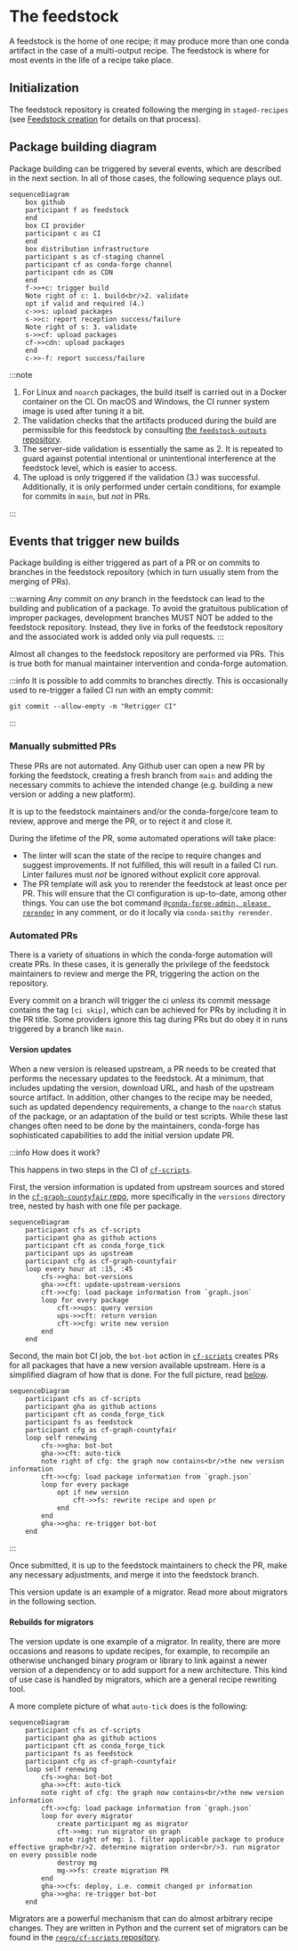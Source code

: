 # The feedstock

A feedstock is the home of one recipe; it may produce more than one conda artifact in the case of a multi-output recipe.
The feedstock is where for most events in the life of a recipe take place.

## Initialization

The feedstock repository is created following the merging in `staged-recipes` (see [Feedstock creation](staged_recipes.md#feedstock-creation) for details on that process).

## Package building diagram

Package building can be triggered by several events, which are described in the next section.
In all of those cases, the following sequence plays out.

```mermaid
sequenceDiagram
    box github
    participant f as feedstock
    end
    box CI provider
    participant c as CI
    end
    box distribution infrastructure
    participant s as cf-staging channel
    participant cf as conda-forge channel
    participant cdn as CDN
    end
    f->>+c: trigger build
    Note right of c: 1. build<br/>2. validate
    opt if valid and required (4.)
    c->>s: upload packages
    s->>c: report reception success/failure
    Note right of s: 3. validate
    s->>cf: upload packages
    cf->>cdn: upload packages
    end
    c->>-f: report success/failure
```

:::note

1. For Linux and `noarch` packages, the build itself is carried out in a Docker container on the CI. On macOS and Windows, the CI runner system image is used after tuning it a bit.
2. The validation checks that the artifacts produced during the build are permissible for this feedstock by consulting [the `feedstock-outputs` repository](/docs/maintainer/infrastructure/#feedstock-outputs).
3. The server-side validation is essentially the same as 2. It is repeated to guard against potential intentional or unintentional interference at the feedstock level, which is easier to access.
4. The upload is only triggered if the validation (3.) was successful. Additionally, it is only performed under certain conditions, for example for commits in `main`, but _not_ in PRs.

:::

## Events that trigger new builds

Package building is either triggered as part of a PR or on commits to branches in the feedstock repository (which in turn usually stem from the merging of PRs).

:::warning
_Any_ commit on _any_ branch in the feedstock can lead to the building and publication of a package.
To avoid the gratuitous publication of improper packages, development branches MUST NOT be added to the feedstock repository.
Instead, they live in forks of the feedstock repository and the associated work is added only via pull requests.
:::

Almost all changes to the feedstock repository are performed via PRs.
This is true both for manual maintainer intervention and conda-forge automation.

:::info
It is possible to add commits to branches directly.
This is occasionally used to re-trigger a failed CI run with an empty commit:

```console
git commit --allow-empty -m "Retrigger CI"
```

:::

### Manually submitted PRs

These PRs are not automated. Any Github user can open a new PR by forking the feedstock, creating a fresh branch from `main` and adding the necessary commits to achieve the intended change (e.g. building a new version or adding a new platform).

It is up to the feedstock maintainers and/or the conda-forge/core team to review, approve and merge the PR, or to reject it and close it.

During the lifetime of the PR, some automated operations will take place:

- The linter will scan the state of the recipe to require changes and suggest improvements. If not fulfilled, this will result in a failed CI run. Linter failures must _not_ be ignored without explicit core approval.
- The PR template will ask you to rerender the feedstock at least once per PR. This will ensure that the CI configuration is up-to-date, among other things. You can use the bot command [`@conda-forge-admin, please rerender`](/docs/maintainer/infrastructure/#conda-forge-admin-please-rerender) in any comment, or do it locally via `conda-smithy rerender`.

### Automated PRs

There is a variety of situations in which the conda-forge automation will create PRs.
In these cases, it is generally the privilege of the feedstock maintainers to review and merge the PR, triggering the action on the repository.

Every commit on a branch will trigger the ci _unless_ its commit message contains the tag `[ci skip]`, which can be achieved for PRs by including it in the PR title. Some providers ignore this tag during PRs but do obey it in runs triggered by a branch like `main`.

#### Version updates

When a new version is released upstream, a PR needs to be created that performs the necessary updates to the feedstock.
At a minimum, that includes updating the version, download URL, and hash of the upstream source artifact.
In addition, other changes to the recipe may be needed, such as updated dependency requirements, a change to the `noarch` status of the package, or an adaptation of the build or test scripts.
While these last changes often need to be done by the maintainers, conda-forge has sophisticated capabilities to add the initial version update PR.

:::info How does it work?

This happens in two steps in the CI of [`cf-scripts`](https://github.com/regro/cf-scripts).

First, the version information is updated from upstream sources and stored in the [`cf-graph-countyfair` repo](/docs/maintainer/infrastructure/#regrocf-graph-countyfair), more specifically in the `versions` directory tree, nested by hash with one file per package.

```mermaid
sequenceDiagram
    participant cfs as cf-scripts
    participant gha as github actions
    participant cft as conda_forge_tick
    participant ups as upstream
    participant cfg as cf-graph-countyfair
    loop every hour at :15, :45
        cfs->>gha: bot-versions
        gha->>cft: update-upstream-versions
        cft->>cfg: load package information from `graph.json`
        loop for every package
            cft->>ups: query version
            ups->>cft: return version
            cft->>cfg: write new version
        end
    end
```

Second, the main bot CI job, the `bot-bot` action in [`cf-scripts`](/docs/maintainer/infrastructure/#regrocf-scripts) creates PRs for all packages that have a new version available upstream.
Here is a simplified diagram of how that is done. For the full picture, read [below](#rebuilds-for-migrators).

```mermaid
sequenceDiagram
    participant cfs as cf-scripts
    participant gha as github actions
    participant cft as conda_forge_tick
    participant fs as feedstock
    participant cfg as cf-graph-countyfair
    loop self renewing
        cfs->>gha: bot-bot
        gha->>cft: auto-tick
        note right of cfg: the graph now contains<br/>the new version information
        cft->>cfg: load package information from `graph.json`
        loop for every package
            opt if new version
                cft->>fs: rewrite recipe and open pr
            end
        end
        gha->>gha: re-trigger bot-bot
    end
```

:::

Once submitted, it is up to the feedstock maintainers to check the PR, make any necessary adjustments, and merge it into the feedstock branch.

This version update is an example of a migrator. Read more about migrators in the following section.

#### Rebuilds for migrators

The version update is one example of a migrator.
In reality, there are more occasions and reasons to update recipes, for example, to recompile an otherwise unchanged binary program or library to link against a newer version of a dependency or to add support for a new architecture.
This kind of use case is handled by migrators, which are a general recipe rewriting tool.

A more complete picture of what `auto-tick` does is the following:

```mermaid
sequenceDiagram
    participant cfs as cf-scripts
    participant gha as github actions
    participant cft as conda_forge_tick
    participant fs as feedstock
    participant cfg as cf-graph-countyfair
    loop self renewing
        cfs->>gha: bot-bot
        gha->>cft: auto-tick
        note right of cfg: the graph now contains<br/>the new version information
        cft->>cfg: load package information from `graph.json`
        loop for every migrator
            create participant mg as migrator
            cft->>mg: run migrator on graph
            note right of mg: 1. filter applicable package to produce effective graph<br/>2. determine migration order<br/>3. run migrator on every possible node
            destroy mg
            mg->>fs: create migration PR
        end
        gha->>cfs: deploy, i.e. commit changed pr information
        gha->>gha: re-trigger bot-bot
    end
```

Migrators are a powerful mechanism that can do almost arbitrary recipe changes.
They are written in Python and the current set of migrators can be found in the [`regro/cf-scripts` repository](https://github.com/regro/cf-scripts/tree/master/conda_forge_tick/migrators).
